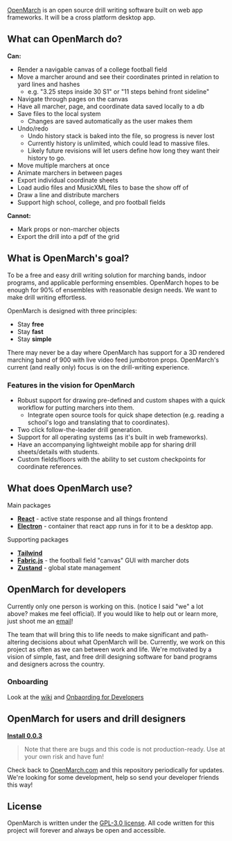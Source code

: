 <!-- WHENEVER MODIFYING THIS FILE, you must also modify /docs/README.md to ensure the website is up to date.
    maybe there's a better way to do this without symlinks. someone better than me at ruby pls -->

[OpenMarch](https://github.com/AlexDumo/OpenMarch) is an open source drill writing software built on web app frameworks.
It will be a cross platform desktop app.

## What can OpenMarch do?

**Can:**

- Render a navigable canvas of a college football field
- Move a marcher around and see their coordinates printed in relation to yard lines and hashes
  - e.g. "3.25 steps inside 30 S1" or "11 steps behind front sideline"
- Navigate through pages on the canvas
- Have all marcher, page, and coordinate data saved locally to a db
- Save files to the local system
  - Changes are saved automatically as the user makes them
- Undo/redo
  - Undo history stack is baked into the file, so progress is never lost
  - Currently history is unlimited, which could lead to massive files.
  - Likely future revisions will let users define how long they want their history to go.
- Move multiple marchers at once
- Animate marchers in between pages
- Export individual coordinate sheets
- Load audio files and MusicXML files to base the show off of
- Draw a line and distribute marchers
- Support high school, college, and pro football fields

**Cannot:**

- Mark props or non-marcher objects
- Export the drill into a pdf of the grid

## What is OpenMarch's goal?

To be a free and easy drill writing solution for marching bands, indoor programs, and applicable performing ensembles.
OpenMarch hopes to be enough for 90% of ensembles with reasonable design needs. We want to make drill writing effortless.

OpenMarch is designed with three principles:

- Stay **free**
- Stay **fast**
- Stay **simple**

There may never be a day where OpenMarch has support for a 3D rendered marching band of 900
with live video feed jumbotron props.
OpenMarch's current (and really only) focus is on the drill-writing experience.

### Features in the vision for OpenMarch

- Robust support for drawing pre-defined and custom shapes with a quick workflow for putting marchers into them.
  - Integrate open source tools for quick shape detection (e.g. reading a school's logo and translating that to coordinates).
- Two click follow-the-leader drill generation.
- Support for all operating systems (as it's built in web frameworks).
- Have an accompanying lightweight mobile app for sharing drill sheets/details with students.
- Custom fields/floors with the ability to set custom checkpoints for coordinate references.

## What does OpenMarch use?

Main packages

- [**React**](https://react.dev/) - active state response and all things frontend
- [**Electron**](https://www.electronjs.org/) - container that react app runs in for it to be a desktop app.

Supporting packages

- [**Tailwind**](https://tailwindcss.com/)
- [**Fabric.js**](http://fabricjs.com/) - the football field "canvas" GUI with marcher dots
- [**Zustand**](https://github.com/pmndrs/zustand) - global state management

## OpenMarch for developers

Currently only one person is working on this. (notice I said "we" a lot above? makes me feel official).
If you would like to help out or learn more, just shoot me an [email](mailto:contact@openmarch.com)!

The team
that will bring this to life needs to make significant and path-altering decisions about what OpenMarch will be.
Currently, we work on this project as often as we can between work and life. We're motivated by a
vision of simple, fast, and free drill designing software for band programs and designers across the country.

### Onboarding

Look at the [wiki](https://github.com/OpenMarch/OpenMarch/wiki) and [Onbaording for Developers](https://github.com/OpenMarch/OpenMarch/wiki/Onboarding-for-Developers)

## OpenMarch for users and drill designers

[**Install 0.0.3**](https://github.com/OpenMarch/OpenMarch/releases/tag/v0.0.3)

> Note that there are bugs and this code is not production-ready.
> Use at your own risk and have fun!

Check back to [OpenMarch.com](https://www.OpenMarch.com/) and this repository periodically for updates. We're looking for some development, help so send your developer friends this way!

## License

OpenMarch is written under the [GPL-3.0 license](https://github.com/OpenMarch/OpenMarch/blob/main/LICENSE).
All code written for this project will forever and always be open and accessible.
